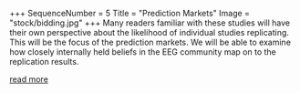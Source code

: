 +++
SequenceNumber =  5
Title = "Prediction Markets"
Image = "stock/bidding.jpg"
+++
Many readers familiar with these studies will have their own perspective about the likelihood of individual studies replicating. This will be the focus of the prediction markets. We will be able to examine how closely internally held beliefs in the EEG community map on to the replication results.

[read more](/spin-offs/prediction-markets)